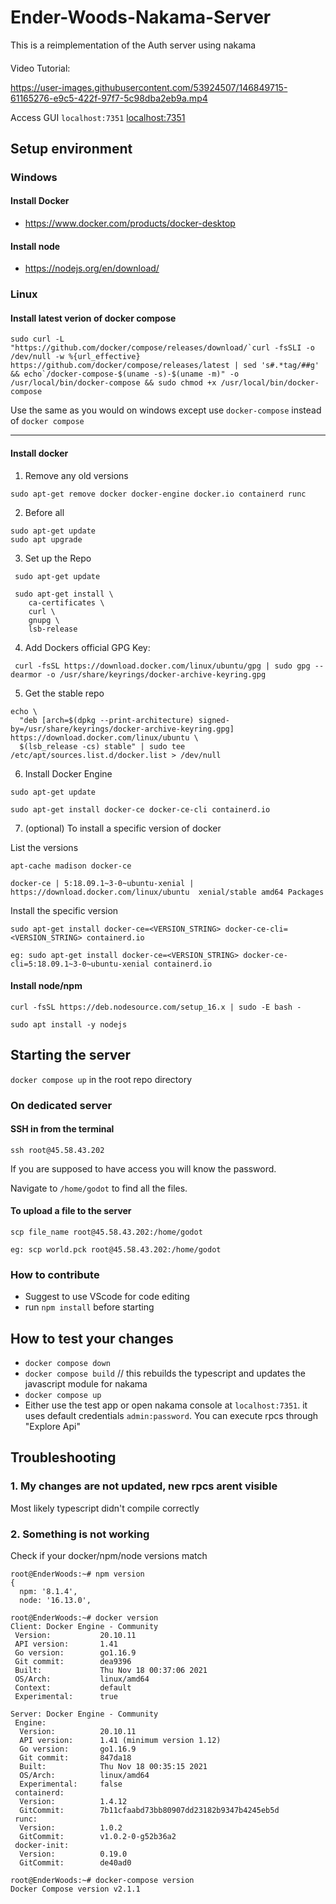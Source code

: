 # Ender-Woods-Nakama-Server
This is a reimplementation of the Auth server using nakama

####
Video Tutorial: 


https://user-images.githubusercontent.com/53924507/146849715-61165276-e9c5-422f-97f7-5c98dba2eb9a.mp4



Access GUI
`localhost:7351`
[localhost:7351](http://localhost:7351)





## Setup environment
### Windows
#### Install Docker
 - https://www.docker.com/products/docker-desktop
#### Install node
 - https://nodejs.org/en/download/
### Linux
#### Install latest verion of docker compose

```
sudo curl -L "https://github.com/docker/compose/releases/download/`curl -fsSLI -o /dev/null -w %{url_effective} https://github.com/docker/compose/releases/latest | sed 's#.*tag/##g' && echo`/docker-compose-$(uname -s)-$(uname -m)" -o /usr/local/bin/docker-compose && sudo chmod +x /usr/local/bin/docker-compose
```

Use the same as you would on windows except use `docker-compose` instead of `docker compose`

----------------------------------------------------------------------------

#### Install docker
  1. Remove any old versions

```sudo apt-get remove docker docker-engine docker.io containerd runc```

  2. Before all
```
sudo apt-get update
sudo apt upgrade
```

  3. Set up the Repo

```
 sudo apt-get update

 sudo apt-get install \
    ca-certificates \
    curl \
    gnupg \
    lsb-release
```

  4. Add Dockers official GPG Key:

```
 curl -fsSL https://download.docker.com/linux/ubuntu/gpg | sudo gpg --dearmor -o /usr/share/keyrings/docker-archive-keyring.gpg
```

  5. Get the stable repo

```
echo \
  "deb [arch=$(dpkg --print-architecture) signed-by=/usr/share/keyrings/docker-archive-keyring.gpg] https://download.docker.com/linux/ubuntu \
  $(lsb_release -cs) stable" | sudo tee /etc/apt/sources.list.d/docker.list > /dev/null
```

  6. Install Docker Engine

```
sudo apt-get update

sudo apt-get install docker-ce docker-ce-cli containerd.io

```

  7. (optional) To install a specific version of docker

List the versions
```
apt-cache madison docker-ce

docker-ce | 5:18.09.1~3-0~ubuntu-xenial | https://download.docker.com/linux/ubuntu  xenial/stable amd64 Packages
```

Install the specific version
```
sudo apt-get install docker-ce=<VERSION_STRING> docker-ce-cli=<VERSION_STRING> containerd.io

eg: sudo apt-get install docker-ce=<VERSION_STRING> docker-ce-cli=5:18.09.1~3-0~ubuntu-xenial containerd.io
```

#### Install node/npm

```
curl -fsSL https://deb.nodesource.com/setup_16.x | sudo -E bash -
```
```
sudo apt install -y nodejs
```


## Starting the server
`docker compose up` in the root repo directory
### On dedicated server
#### SSH in from the terminal
```
ssh root@45.58.43.202
```
If you are supposed to have access you will know the password. 

Navigate to `/home/godot` to find all the files.

#### To upload a file to the server
```
scp file_name root@45.58.43.202:/home/godot

eg: scp world.pck root@45.58.43.202:/home/godot
```

### How to contribute
 - Suggest to use VScode for code editing
 - run `npm install` before starting
## How to test your changes
 - `docker compose down`
 - `docker compose build` // this rebuilds the typescript and updates the javascript module for nakama
 - `docker compose up`
 - Either use the test app or open nakama console at `localhost:7351`. it uses default credentials `admin:password`.
 You can execute rpcs through "Explore Api"
## Troubleshooting
### 1. My changes are not updated, new rpcs arent visible
Most likely typescript didn't compile correctly
### 2. Something is not working
Check if your docker/npm/node versions match

```
root@EnderWoods:~# npm version
{
  npm: '8.1.4',
  node: '16.13.0',
```

```
root@EnderWoods:~# docker version
Client: Docker Engine - Community
 Version:           20.10.11
 API version:       1.41
 Go version:        go1.16.9
 Git commit:        dea9396
 Built:             Thu Nov 18 00:37:06 2021
 OS/Arch:           linux/amd64
 Context:           default
 Experimental:      true

Server: Docker Engine - Community
 Engine:
  Version:          20.10.11
  API version:      1.41 (minimum version 1.12)
  Go version:       go1.16.9
  Git commit:       847da18
  Built:            Thu Nov 18 00:35:15 2021
  OS/Arch:          linux/amd64
  Experimental:     false
 containerd:
  Version:          1.4.12
  GitCommit:        7b11cfaabd73bb80907dd23182b9347b4245eb5d
 runc:
  Version:          1.0.2
  GitCommit:        v1.0.2-0-g52b36a2
 docker-init:
  Version:          0.19.0
  GitCommit:        de40ad0
```

```
root@EnderWoods:~# docker-compose version
Docker Compose version v2.1.1
```
